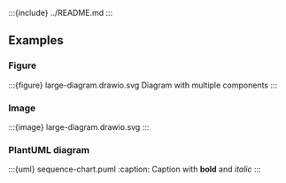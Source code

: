 <!-- markdownlint-disable MD041 -->

:::{include} ../README.md
:::

## Examples

### Figure

:::{figure} large-diagram.drawio.svg
Diagram with multiple components
:::

### Image

:::{image} large-diagram.drawio.svg
:::

### PlantUML diagram

:::{uml} sequence-chart.puml
:caption: Caption with **bold** and *italic*
:::
